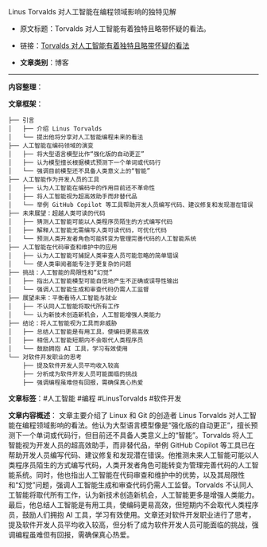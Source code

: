 Linus Torvalds 对人工智能在编程领域影响的独特见解
- 原文标题：Torvalds 对人工智能有着独特且略带怀疑的看法。
- 链接：[Torvalds 对人工智能有着独特且略带怀疑的看法](https://mp.weixin.qq.com/s/moEtpjhViQU1Rm2PkHuF9A)

- **文章类别**：博客

---

**内容整理**：

**文章框架**：
```
├── 引言
│   ├── 介绍 Linus Torvalds
│   └── 提出他将分享对人工智能编程未来的看法
├── 人工智能在编码领域的演变
│   ├── 将大型语言模型比作“强化版的自动更正”
│   ├── 认为模型擅长根据模式预测下一个单词或代码行
│   └── 强调目前模型还不具备人类意义上的“智能”
├── 人工智能作为开发人员的工具
│   ├── 认为人工智能在编码中的作用目前还不革命性
│   ├── 将人工智能视为超高效助手而非替代品
│   └── 举例 GitHub Copilot 等工具帮助开发人员编写代码、建议修复和发现潜在错误
├── 未来展望：超越人类可读的代码
│   ├── 猜测人工智能可能以人类程序员陌生的方式编写代码
│   ├── 解释人工智能无需编写人类可读代码，可优化代码
│   └── 预测人类开发者角色可能转变为管理完善代码的人工智能系统
├── 人工智能在代码审查和维护中的应用
│   ├── 认为人工智能可捕捉人类审查人员可能忽略的简单错误
│   └── 使人类审阅者能专注于更复杂的问题
├── 挑战：人工智能的局限性和“幻觉”
│   ├── 指出人工智能模型可能自信地产生不正确或误导性输出
│   └── 强调人工智能生成和审查代码仍需人工监督
├── 展望未来：平衡看待人工智能与就业
│   ├── 不认同人工智能将取代所有工作
│   └── 认为新技术创造新机会，人工智能增强人类能力
├── 结论：将人工智能视为工具而非威胁
│   ├── 总结人工智能是有用工具，使编码更易高效
│   ├── 相信人工智能短期内不会取代人类程序员
│   └── 鼓励拥抱 AI 工具，学习有效使用
└── 对软件开发职业的思考
    ├── 提及软件开发人员平均收入较高
    ├── 分析成为软件开发人员可能面临的挑战
    ├── 强调编程虽难但有回报，需确保真心热爱
```

**文章标签**：#人工智能 #编程 #LinusTorvalds #软件开发

**文章内容概述**：
文章主要介绍了 Linux 和 Git 的创造者 Linus Torvalds 对人工智能在编程领域影响的看法。他认为大型语言模型像是“强化版的自动更正”，擅长预测下一个单词或代码行，但目前还不具备人类意义上的“智能”。Torvalds 将人工智能视为开发人员的超高效助手，而非替代品，举例 GitHub Copilot 等工具已在帮助开发人员编写代码、建议修复和发现潜在错误。他推测未来人工智能可能以人类程序员陌生的方式编写代码，人类开发者角色可能转变为管理完善代码的人工智能系统。同时，他也指出人工智能在代码审查和维护中的优势，以及其局限性和“幻觉”问题，强调人工智能生成和审查代码仍需人工监督。Torvalds 不认同人工智能将取代所有工作，认为新技术创造新机会，人工智能更多是增强人类能力。最后，他总结人工智能是有用工具，使编码更易高效，但短期内不会取代人类程序员，鼓励人们拥抱 AI 工具，学习有效使用。文章还对软件开发职业进行了思考，提及软件开发人员平均收入较高，但分析了成为软件开发人员可能面临的挑战，强调编程虽难但有回报，需确保真心热爱。
